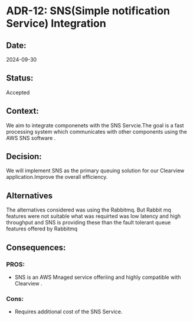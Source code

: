# ADR-12: SNS(Simple notification Service) Integration

## Date:
2024-09-30

## Status:
Accepted

## Context:
We aim to integrate componenets  with the SNS Servcie.The goal is a fast processing system which communicates with other components using the AWS SNS software . 


## Decision:
We will implement SNS  as the primary queuing solution for our Clearview application.Improve the overall efficiency.
## Alternatives 
The alternatives considered was using the Rabbitmq. But Rabbit mq features were not suitable what was requirted was low latency and high throughput and SNS is providing these than the fault tolerant queue features offered by Rabbitmq
  
## Consequences:
### PROS:
- SNS is an AWS Mnaged service offeriing and highly compatible with Clearview .
  

### Cons:
- Requires additional cost of the SNS Service.
